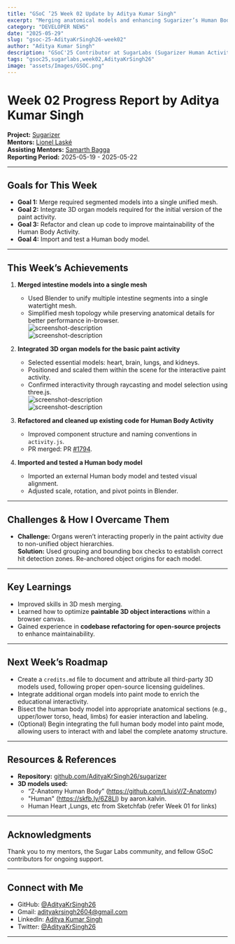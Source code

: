 ```yaml
---
title: "GSoC ’25 Week 02 Update by Aditya Kumar Singh"
excerpt: "Merging anatomical models and enhancing Sugarizer’s Human Body Activity"
category: "DEVELOPER NEWS"
date: "2025-05-29"
slug: "gsoc-25-AdityaKrSingh26-week02"
author: "Aditya Kumar Singh"
description: "GSoC'25 Contributor at SugarLabs (Sugarizer Human Activity Pack)"
tags: "gsoc25,sugarlabs,week02,AdityaKrSingh26"
image: "assets/Images/GSOC.png"
---
```


<!-- markdownlint-disable -->

# Week 02 Progress Report by Aditya Kumar Singh

**Project:** [Sugarizer](https://github.com/llaske/sugarizer)   
**Mentors:** [Lionel Laské](https://github.com/llaske)   
**Assisting Mentors:** [Samarth Bagga](https://github.com/SamarthBagga)   
**Reporting Period:** 2025-05-19 - 2025-05-22   

---

## Goals for This Week

- **Goal 1:** Merge required segmented models into a single unified mesh.  
- **Goal 2:** Integrate 3D organ models required for the initial version of the paint activity.  
- **Goal 3:** Refactor and clean up code to improve maintainability of the Human Body Activity.  
- **Goal 4:** Import and test a Human body model.

---

## This Week’s Achievements

1. **Merged intestine models into a single mesh**  
   - Used Blender to unify multiple intestine segments into a single watertight mesh.  
   - Simplified mesh topology while preserving anatomical details for better performance in-browser.  
      ![screenshot-description](https://i.ibb.co/TM5r90b8/Screenshot-2025-05-19-200136.png)   
      ![screenshot-description](https://i.ibb.co/svsp626J/Screenshot-2025-05-20-234105.png)   


2. **Integrated 3D organ models for the basic paint activity**  
   - Selected essential models: heart, brain, lungs, and kidneys.  
   - Positioned and scaled them within the scene for the interactive paint activity.  
   - Confirmed interactivity through raycasting and model selection using three.js.  
      ![screenshot-description](https://i.ibb.co/spZpwD0P/Screenshot-2025-05-23-005734.png)   
      ![screenshot-description](https://i.ibb.co/jPxMn9HN/image.png)   


3. **Refactored and cleaned up existing code for Human Body Activity**  
   - Improved component structure and naming conventions in `activity.js`.   
   - PR merged: PR [#1794](https://github.com/llaske/sugarizer/pull/1794).  

4. **Imported and tested a Human body model**  
   - Imported an external Human body model and tested visual alignment.  
   - Adjusted scale, rotation, and pivot points in Blender.  

---

## Challenges & How I Overcame Them

- **Challenge:** Organs weren’t interacting properly in the paint activity due to non-unified object hierarchies.  
  **Solution:** Used grouping and bounding box checks to establish correct hit detection zones. Re-anchored object origins for each model.  

---

## Key Learnings

- Improved skills in 3D mesh merging.  
- Learned how to optimize **paintable 3D object interactions** within a browser canvas.  
- Gained experience in **codebase refactoring for open-source projects** to enhance maintainability.  


---

## Next Week’s Roadmap

- Create a `credits.md` file to document and attribute all third-party 3D models used, following proper open-source licensing guidelines.  
- Integrate additional organ models into paint mode to enrich the educational interactivity.  
- Bisect the human body model into appropriate anatomical sections (e.g., upper/lower torso, head, limbs) for easier interaction and labeling.  
- (Optional) Begin integrating the full human body model into paint mode, allowing users to interact with and label the complete anatomy structure.  


---


## Resources & References

- **Repository:** [github.com/AdityaKrSingh26/sugarizer](https://github.com/AdityaKrSingh26/sugarizer)
- **3D models used:**
    - “Z-Anatomy Human Body” (https://github.com/LluisV/Z-Anatomy)
    - "Human" (https://skfb.ly/6Z8LI) by aaron.kalvin.
    - Human Heart ,Lungs, etc from Sketchfab (refer Week 01 for links)


---


## Acknowledgments

Thank you to my mentors, the Sugar Labs community, and fellow GSoC contributors for ongoing support.

---

## Connect with Me

- GitHub: [@AdityaKrSingh26](https://github.com/AdityaKrSingh26)
- Gmail: [adityakrsingh2604@gmail.com](mailto:adityakrsingh2604@gmail.com)
- LinkedIn: [Aditya Kumar Singh](https://www.linkedin.com/in/adityakrsingh26/)
- Twitter: [@AdityaKrSingh26](https://x.com/AdityaKrSingh26)

---
